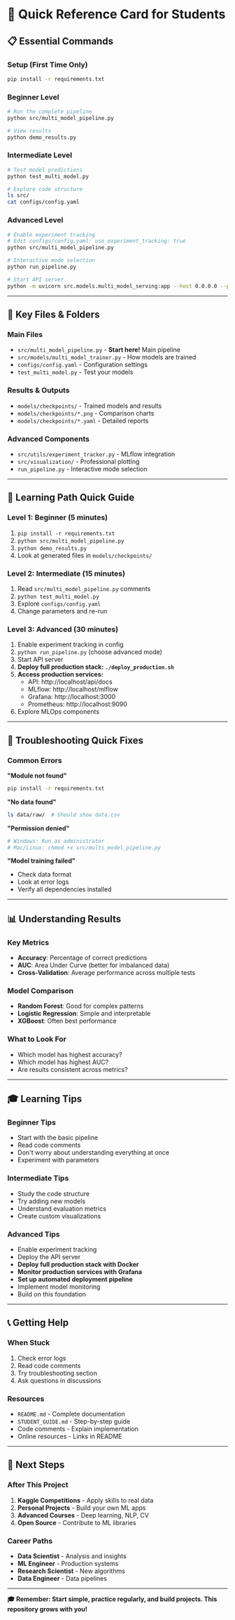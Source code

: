 # 🚀 Quick Reference Card for Students

## 📋 **Essential Commands**

### **Setup (First Time Only)**
```bash
pip install -r requirements.txt
```

### **Beginner Level**
```bash
# Run the complete pipeline
python src/multi_model_pipeline.py

# View results
python demo_results.py
```

### **Intermediate Level**
```bash
# Test model predictions
python test_multi_model.py

# Explore code structure
ls src/
cat configs/config.yaml
```

### **Advanced Level**
```bash
# Enable experiment tracking
# Edit configs/config.yaml: use_experiment_tracking: true
python src/multi_model_pipeline.py

# Interactive mode selection
python run_pipeline.py

# Start API server
python -m uvicorn src.models.multi_model_serving:app --host 0.0.0.0 --port 8000
```

---

## 📁 **Key Files & Folders**

### **Main Files**
- `src/multi_model_pipeline.py` - **Start here!** Main pipeline
- `src/models/multi_model_trainer.py` - How models are trained
- `configs/config.yaml` - Configuration settings
- `test_multi_model.py` - Test your models

### **Results & Outputs**
- `models/checkpoints/` - Trained models and results
- `models/checkpoints/*.png` - Comparison charts
- `models/checkpoints/*.yaml` - Detailed reports

### **Advanced Components**
- `src/utils/experiment_tracker.py` - MLflow integration
- `src/visualization/` - Professional plotting
- `run_pipeline.py` - Interactive mode selection

---

## 🎯 **Learning Path Quick Guide**

### **Level 1: Beginner (5 minutes)**
1. `pip install -r requirements.txt`
2. `python src/multi_model_pipeline.py`
3. `python demo_results.py`
4. Look at generated files in `models/checkpoints/`

### **Level 2: Intermediate (15 minutes)**
1. Read `src/multi_model_pipeline.py` comments
2. `python test_multi_model.py`
3. Explore `configs/config.yaml`
4. Change parameters and re-run

### **Level 3: Advanced (30 minutes)**
1. Enable experiment tracking in config
2. `python run_pipeline.py` (choose advanced mode)
3. Start API server
4. **Deploy full production stack: `./deploy_production.sh`**
5. **Access production services:**
   - API: http://localhost/api/docs
   - MLflow: http://localhost/mlflow
   - Grafana: http://localhost:3000
   - Prometheus: http://localhost:9090
6. Explore MLOps components

---

## 🔧 **Troubleshooting Quick Fixes**

### **Common Errors**

**"Module not found"**
```bash
pip install -r requirements.txt
```

**"No data found"**
```bash
ls data/raw/  # Should show data.csv
```

**"Permission denied"**
```bash
# Windows: Run as administrator
# Mac/Linux: chmod +x src/multi_model_pipeline.py
```

**"Model training failed"**
- Check data format
- Look at error logs
- Verify all dependencies installed

---

## 📊 **Understanding Results**

### **Key Metrics**
- **Accuracy**: Percentage of correct predictions
- **AUC**: Area Under Curve (better for imbalanced data)
- **Cross-Validation**: Average performance across multiple tests

### **Model Comparison**
- **Random Forest**: Good for complex patterns
- **Logistic Regression**: Simple and interpretable
- **XGBoost**: Often best performance

### **What to Look For**
- Which model has highest accuracy?
- Which model has highest AUC?
- Are results consistent across metrics?

---

## 🎓 **Learning Tips**

### **Beginner Tips**
- Start with the basic pipeline
- Read code comments
- Don't worry about understanding everything at once
- Experiment with parameters

### **Intermediate Tips**
- Study the code structure
- Try adding new models
- Understand evaluation metrics
- Create custom visualizations

### **Advanced Tips**
- Enable experiment tracking
- Deploy the API server
- **Deploy full production stack with Docker**
- **Monitor production services with Grafana**
- **Set up automated deployment pipeline**
- Implement model monitoring
- Build on this foundation

---

## 📞 **Getting Help**

### **When Stuck**
1. Check error logs
2. Read code comments
3. Try troubleshooting section
4. Ask questions in discussions

### **Resources**
- `README.md` - Complete documentation
- `STUDENT_GUIDE.md` - Step-by-step guide
- Code comments - Explain implementation
- Online resources - Links in README

---

## 🚀 **Next Steps**

### **After This Project**
1. **Kaggle Competitions** - Apply skills to real data
2. **Personal Projects** - Build your own ML apps
3. **Advanced Courses** - Deep learning, NLP, CV
4. **Open Source** - Contribute to ML libraries

### **Career Paths**
- **Data Scientist** - Analysis and insights
- **ML Engineer** - Production systems
- **Research Scientist** - New algorithms
- **Data Engineer** - Data pipelines

---

**🎓 Remember: Start simple, practice regularly, and build projects. This repository grows with you!** 